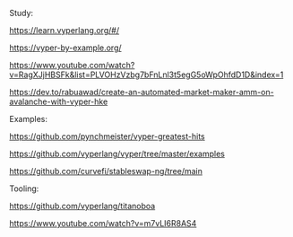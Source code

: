 Study:

https://learn.vyperlang.org/#/

https://vyper-by-example.org/

https://www.youtube.com/watch?v=RagXJjHBSFk&list=PLVOHzVzbg7bFnLnl3t5egG5oWpOhfdD1D&index=1

https://dev.to/rabuawad/create-an-automated-market-maker-amm-on-avalanche-with-vyper-hke



Examples:

https://github.com/pynchmeister/vyper-greatest-hits

https://github.com/vyperlang/vyper/tree/master/examples

https://github.com/curvefi/stableswap-ng/tree/main


Tooling:

https://github.com/vyperlang/titanoboa

https://www.youtube.com/watch?v=m7vLI6R8AS4
